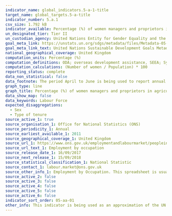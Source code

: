 ```yaml
---
indicator_name: global_indicators.5-a-1-title
target_name: global_targets.5-a-title
indicator_number: 5.a.1
csv_size: 1.792 kB
indicator_available: Percentage (%) of women managers and proprietors in agriculture related services
un_designated_tier: Tier II
un_custodian_agency: United Nations Entity for Gender Equality and the Empowerment of Women (UN Women), United Nations Statistics Division (UNSD), Food and Agriculture Organization of the United Nations (FAO)
goal_meta_link: https://unstats.un.org/sdgs/metadata/files/Metadata-05-0a-01.pdf
goal_meta_link_text: United Nations Sustainable Development Goals Metadata (PDF 4.0 MB)
national_geographical_coverage: United Kingdom
computation_units: Percentage (%)
computation_definitions: ODA; overseas development assistance, SEEA; System of Environmental Economic Accounting, EPEA; Environmental Protection Expenditure Accounts, UNCEEA; UN Committee on Environmental Economic Accounting, BIOFIN; Biodiversity Finance Initiative.
computation_calculations: (Number of women / Population) * 100
reporting_status: complete
data_non_statistical: false
data_footnote: The period April to June is being used to report annual data. The date on the X axis is the first year of this period.
graph_type: line
graph_title: Percentage (%) of women managers and proprietors in agriculture related services
data_show_map: false
data_keywords: Labour Force
expected_disaggregations:
  - Sex
  - Type of tenure
source_active_1: true
source_organisation_1: Office for National Statistics (ONS)
source_periodicity_1: Annual
source_earliest_available_1: 2011
source_geographical_coverage_1: United Kingdom
source_url_1: https://www.ons.gov.uk/employmentandlabourmarket/peopleinwork/employmentandemployeetypes/datasets/employmentbyoccupationemp04
source_url_text_1: Employment by occupation
source_release_date_1: 16/09/2017
source_next_release_1: 15/09/2018
source_statistical_classification_1: National Statistic
source_contact_1: labour.market@ons.gov.uk
source_other_info_1: Employment by Occupation. This spreadsheet is usually published once a year in August and provides a detailed snapshot of employment by occupation, broken down by sex. These estimates are sourced from the Labour Force Survey, a survey of households.
source_active_2: false
source_active_3: false
source_active_4: false
source_active_5: false
source_active_6: false
indicator_sort_order: 05-aa-01
other_info: This indicator is being used as an approximation of the UN SDG Indicator. Where possible, we will work to identify or develop UK data to meet the global indicator specification. This indicator has not been identified in collaboration with topic experts.
---
```

